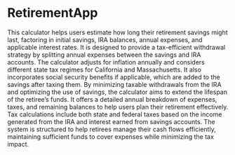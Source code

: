 # RetirementApp
This calculator helps users estimate how long their retirement savings might last, factoring in initial savings, IRA balances, annual expenses, and applicable interest rates. It is designed to provide a tax-efficient withdrawal strategy by splitting annual expenses between the savings and IRA accounts. The calculator adjusts for inflation annually and considers different state tax regimes for California and Massachusetts. It also incorporates social security benefits if applicable, which are added to the savings after taxing them. By minimizing taxable withdrawals from the IRA and optimizing the use of savings, the calculator aims to extend the lifespan of the retiree’s funds. It offers a detailed annual breakdown of expenses, taxes, and remaining balances to help users plan their retirement effectively. Tax calculations include both state and federal taxes based on the income generated from the IRA and interest earned from savings accounts. The system is structured to help retirees manage their cash flows efficiently, maintaining sufficient funds to cover expenses while minimizing the tax impact.
